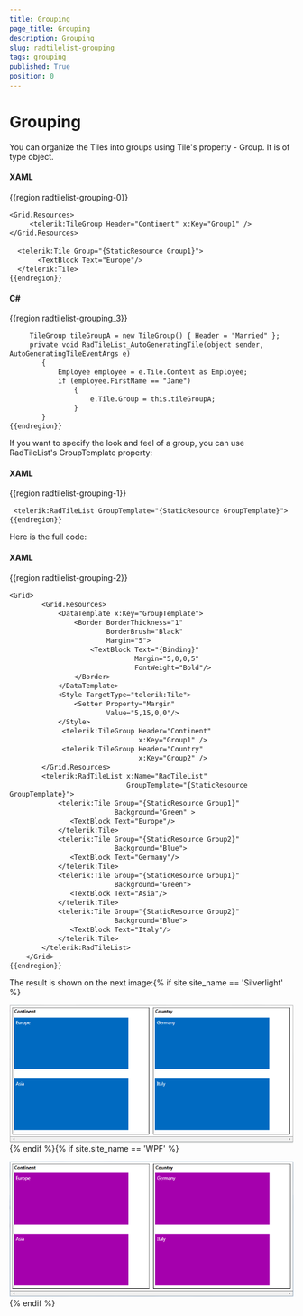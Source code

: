```yaml
---
title: Grouping
page_title: Grouping
description: Grouping
slug: radtilelist-grouping
tags: grouping
published: True
position: 0
---
```


# Grouping



You can organize the Tiles into groups using Tile's property - Group. It is of type object. 

#### __XAML__

{{region radtilelist-grouping-0}}

	<Grid.Resources>
	     <telerik:TileGroup Header="Continent" x:Key="Group1" />
	</Grid.Resources>
	        
	  <telerik:Tile Group="{StaticResource Group1}">                
	       <TextBlock Text="Europe"/>                
	  </telerik:Tile>  
	{{endregion}}



#### __C#__

{{region radtilelist-grouping_3}}

	     TileGroup tileGroupA = new TileGroup() { Header = "Married" };
	     private void RadTileList_AutoGeneratingTile(object sender, AutoGeneratingTileEventArgs e)
	        {
	            Employee employee = e.Tile.Content as Employee;            
	            if (employee.FirstName == "Jane")
	                {
	                    e.Tile.Group = this.tileGroupA;
	                }
	        } 
	{{endregion}}



If you want to specify the look and feel of a group, you can use RadTileList's  GroupTemplate property:

#### __XAML__

{{region radtilelist-grouping-1}}

	 <telerik:RadTileList GroupTemplate="{StaticResource GroupTemplate}">
	{{endregion}}



Here is the full code:

#### __XAML__

{{region radtilelist-grouping-2}}

	<Grid>
	        <Grid.Resources>
	            <DataTemplate x:Key="GroupTemplate">                
	                <Border BorderThickness="1"
	                        BorderBrush="Black" 
	                        Margin="5">
	                    <TextBlock Text="{Binding}"
	                               Margin="5,0,0,5" 
	                               FontWeight="Bold"/>
	                </Border>
	            </DataTemplate>
	            <Style TargetType="telerik:Tile">
	                <Setter Property="Margin" 
	                        Value="5,15,0,0"/>
	            </Style>
	             <telerik:TileGroup Header="Continent"
	                                x:Key="Group1" />
	             <telerik:TileGroup Header="Country"
	                                x:Key="Group2" />
	        </Grid.Resources>
	        <telerik:RadTileList x:Name="RadTileList"
	                             GroupTemplate="{StaticResource GroupTemplate}">
	            <telerik:Tile Group="{StaticResource Group1}"
	                          Background="Green" >                
	               <TextBlock Text="Europe"/>                
	            </telerik:Tile>            
	            <telerik:Tile Group="{StaticResource Group2}"
	                          Background="Blue">            
	               <TextBlock Text="Germany"/>                
	            </telerik:Tile>
	            <telerik:Tile Group="{StaticResource Group1}"
	                          Background="Green">               
	               <TextBlock Text="Asia"/>                
	            </telerik:Tile>
	            <telerik:Tile Group="{StaticResource Group2}" 
	                          Background="Blue">               
	               <TextBlock Text="Italy"/>                
	            </telerik:Tile>
	        </telerik:RadTileList>
	    </Grid>
	{{endregion}}



The result is shown on the next image:{% if site.site_name == 'Silverlight' %}

![Rad Tile List Getting Started Grouping SL](images/RadTileList_GettingStarted_Grouping_SL.png){% endif %}{% if site.site_name == 'WPF' %}

![Rad Tile List Getting Started Grouping WPF](images/RadTileList_GettingStarted_Grouping_WPF.png){% endif %}

